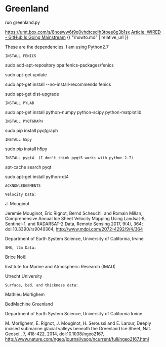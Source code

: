 # Greenland

run greenland.py

https://umt.box.com/s/8nosww6t9q0vhdtcsdlh3tpee8g3b1sx
<a href="http://www.wired.com/wiredenterprise/2013/09/github-for-anything/all/">Article: WIRED - GitHub Is Going Mainstream</a>
{{ "/howto.md" | relative_url }}


These are the dependencies.  I am using Python2.7

    INSTALL FENICS	

sudo add-apt-repository ppa:fenics-packages/fenics

sudo apt-get update

sudo apt-get install --no-install-recommends fenics

sudo apt-get dist-upgrade

    INSTALL PYLAB

sudo apt-get install python-numpy python-scipy python-matplotlib

    INSTALL PYQTGRAPH

sudo pip install pyqtgraph

    INSTALL h5py

sudo pip install h5py

    INSTALL pyqt4  (I don't think pyqt5 works with python 2.7)

apt-cache search pyqt

sudo apt-get install python-qt4

    ACKNOWLEDGEMENTS

    Velocity Data:

J. Mouginot

Jeremie Mouginot, Eric Rignot, Bernd Scheuchl, and Romain Millan, Comprehensive Annual Ice Sheet Velocity Mapping Using Landsat-8, Sentinel-1, and RADARSAT-2 Data, Remote Sensing  2017, 9(4), 364; doi:10.3390/rs9040364, http://www.mdpi.com/2072-4292/9/4/364

Department of Earth System Science, University of California, Irvine

    SMB, t2m Data:

Brice Noël

Institute for Marine and Atmospheric Research (IMAU)

Utrecht University

    Surface, bed, and thickness data:

Mathieu Morlighem

BedMachine Greenland

Department of Earth System Science, University of California Irvine

M. Morlighem, E. Rignot, J. Mouginot, H. Seroussi and E. Larour, Deeply incised submarine glacial valleys beneath the Greenland Ice Sheet, Nat. Geosci., 7, 418-422, 2014, doi:10.1038/ngeo2167, http://www.nature.com/ngeo/journal/vaop/ncurrent/full/ngeo2167.html

